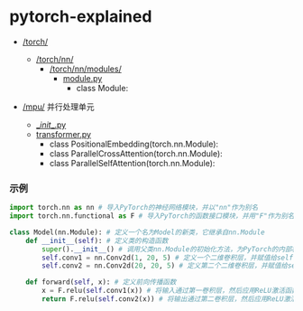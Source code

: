 # pytorch-explained


* [/torch/](./torch/)
   *  [/torch/nn/](./torch/nn/)
       *  [/torch/nn/modules/](./torch/nn/modules/)    
          *  [module.py](/torch/nn/modules/module.py)
              * class Module:
 
       
* [/mpu/](./mpu/) 并行处理单元
  * [\__init__.py](/mpu/__init__.py)
  * [transformer.py](/mpu/transformer.py)
    * class PositionalEmbedding(torch.nn.Module):
    * class ParallelCrossAttention(torch.nn.Module):
    * class ParallelSelfAttention(torch.nn.Module):

### 示例 



```python
import torch.nn as nn # 导入PyTorch的神经网络模块，并以"nn"作为别名
import torch.nn.functional as F # 导入PyTorch的函数接口模块，并用"F"作为别名

class Model(nn.Module): # 定义一个名为Model的新类，它继承自nn.Module
    def __init__(self): # 定义类的构造函数
        super().__init__() # 调用父类nn.Module的初始化方法，为PyTorch的内部机制设置基础状态
        self.conv1 = nn.Conv2d(1, 20, 5) # 定义一个二维卷积层，并赋值给self.conv1
        self.conv2 = nn.Conv2d(20, 20, 5) # 定义第二个二维卷积层，并赋值给self.conv2

    def forward(self, x): # 定义前向传播函数
        x = F.relu(self.conv1(x)) # 将输入通过第一卷积层，然后应用ReLU激活函数
        return F.relu(self.conv2(x)) # 将输出通过第二卷积层，然后应用ReLU激活函数并返回结果
```




